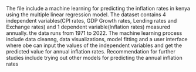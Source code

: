 The file include a machine learning for predicting the inflation rates in kenya using the multiple linear regression model.
The dataset contains 4 independent variables(CPI rates, GDP Growth rates, Lending rates and Exchange rates) and 1 dependent variable(Inflation rates) measured annually. the data runs from 1971 to 2022.
The machine learning process include data cleanng, data visualizations, model fitting and a user interface where obe can input the values of the independent variables and get the predicted value for annual inflation rates.
Recommendation for further studies include trying out other models for predicting the annual inflation rates
